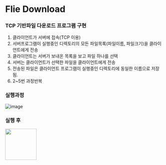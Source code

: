 # Flie Download

### TCP 기반파일 다운로드 프로그램 구현
1. 클라이언트가 서버에 접속(TCP 이용)  
2. 서버프로그램이 실행중인 디렉토리의 모든 파일목록(파일이름, 파일크기)을 클라이언트에게 전송 
3. 클라이언트는 서버가 보내온 목록을 보고 파일 하나를 선택
4. 서버는 클라이언트가 선택한 파일을 클라이언트에게 전송
5. 전송된 파일은 클라이언트 프로그램이 실행중인 디렉토리에 동일한 이름으로 저장됨. 
6. 2~5번 과정반복

### 실행과정
![image](https://github.com/user-attachments/assets/0d4aa6a8-e1ef-41f5-93f9-116093a1d6b1)

### 실행 후
<img src="https://github.com/user-attachments/assets/f39ea25d-e1c5-4ede-a80a-a8bf1ebfbe48" width="100px">

